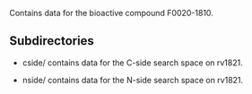 Contains data for the bioactive compound F0020-1810.

## Subdirectories

- cside/ contains data for the C-side search space on rv1821.

- nside/ contains data for the N-side search space on rv1821.

